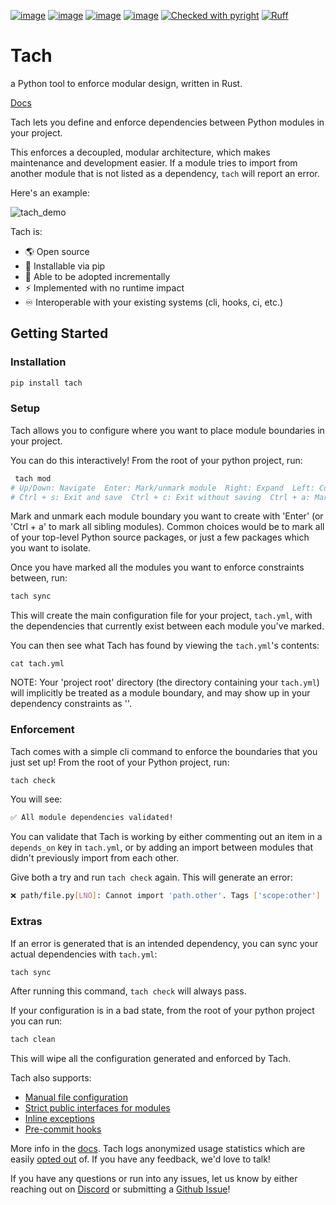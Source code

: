 [![image](https://img.shields.io/pypi/v/tach.svg)](https://pypi.Python.org/pypi/tach)
[![image](https://img.shields.io/pypi/l/tach.svg)](https://pypi.Python.org/pypi/tach)
[![image](https://img.shields.io/pypi/pyversions/tach.svg)](https://pypi.Python.org/pypi/tach)
[![image](https://github.com/gauge-sh/tach/actions/workflows/ci.yml/badge.svg)](https://github.com/gauge-sh/tach/actions/workflows/ci.yml)
[![Checked with pyright](https://microsoft.github.io/pyright/img/pyright_badge.svg)](https://microsoft.github.io/pyright/)
[![Ruff](https://img.shields.io/endpoint?url=https://raw.githubusercontent.com/astral-sh/ruff/main/assets/badge/v2.json)](https://github.com/astral-sh/ruff)
# Tach
a Python tool to enforce modular design, written in Rust.

[Docs](https://gauge-sh.github.io/tach/)


Tach lets you define and enforce dependencies between Python modules in your project.

This enforces a decoupled, modular architecture, which makes maintenance and development easier. If a module tries to import from another module that is not listed as a dependency, `tach` will report an error.


Here's an example:

![tach_demo](https://github.com/gauge-sh/tach/assets/10570340/6fc1e9b4-5a78-4330-a329-9187bd9c374d)

Tach is:
- 🌎 Open source
- 🐍 Installable via pip
- 🔧 Able to be adopted incrementally
- ⚡  Implemented with no runtime impact
- ♾️ Interoperable with your existing systems (cli, hooks, ci, etc.)

## Getting Started

### Installation
```bash
pip install tach
```
### Setup
Tach allows you to configure where you want to place module boundaries in your project.

You can do this interactively! From the root of your python project, run:
```bash
 tach mod
# Up/Down: Navigate  Enter: Mark/unmark module  Right: Expand  Left: Collapse  Ctrl + Up: Jump to parent
# Ctrl + s: Exit and save  Ctrl + c: Exit without saving  Ctrl + a: Mark/unmark all
```
Mark and unmark each module boundary you want to create with 'Enter' (or 'Ctrl + a' to mark all sibling modules). Common choices would be to mark all of your top-level Python source packages, or just a few packages which you want to isolate.

Once you have marked all the modules you want to enforce constraints between, run:
```bash
tach sync
```
This will create the main configuration file for your project, `tach.yml`, with the dependencies that currently exist between each module you've marked.

You can then see what Tach has found by viewing the `tach.yml`'s contents: 
```
cat tach.yml
```

NOTE: Your 'project root' directory (the directory containing your `tach.yml`) will implicitly be treated as a module boundary, and may show up in your dependency constraints as '<root>'.

### Enforcement
Tach comes with a simple cli command to enforce the boundaries that you just set up! From the root of your Python project, run:
```bash
tach check
```
You will see:
```bash
✅ All module dependencies validated!
```

You can validate that Tach is working by either commenting out an item in a `depends_on` key in `tach.yml`, or by adding an import between modules that didn't previously import from each other. 

Give both a try and run `tach check` again. This will generate an error:
```bash
❌ path/file.py[LNO]: Cannot import 'path.other'. Tags ['scope:other'] cannot depend on ['scope:file']. 
```

### Extras

If an error is generated that is an intended dependency, you can sync your actual dependencies with `tach.yml`:
```bash
tach sync
```
After running this command, `tach check` will always pass.

If your configuration is in a bad state, from the root of your python project you can run: 
```bash
tach clean
```
This will wipe all the configuration generated and enforced by Tach.


Tach also supports:
- [Manual file configuration](https://gauge-sh.github.io/tach/configuration/)
- [Strict public interfaces for modules](https://gauge-sh.github.io/tach/strict-mode/)
- [Inline exceptions](https://gauge-sh.github.io/tach/tach-ignore/)
- [Pre-commit hooks](https://gauge-sh.github.io/tach/usage/#tach-install)


More info in the [docs](https://gauge-sh.github.io/tach/). Tach logs anonymized usage statistics which are easily [opted out](https://gauge-sh.github.io/tach/faq/) of.
If you have any feedback, we'd love to talk!

If you have any questions or run into any issues, let us know by either reaching out on [Discord](https://discord.gg/a58vW8dnmw) or submitting a [Github Issue](https://github.com/gauge-sh/tach/issues)!
